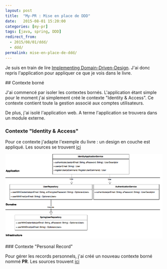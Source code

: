 ```yaml
---
layout: post
title:  "My-PR : Mise en place de DDD"
date:   2015-08-01 15:20:00
categories: [my-pr]
tags: [java, spring, DDD]
redirect_from: 
  - 2015/08/01/ddd/
  - ddd/
permalink: mise-en-place-de-ddd/
---
```


Je suis en train de lire [Implementing Domain-Driven-Design](https://vaughnvernon.co/?page_id=168). J'ai donc repris l'application pour appliquer ce que je vois dans le livre.


## Contexte borné

J'ai commencé par isoler les contextes bornés. L'application étant simple pour le moment j'ai simplement créé le contexte "Identity & Access".
Ce contexte contient toute la gestion associé aux comptes utilisateurs.

De plus, j'ai isolé l'application web. A terme l'application se trouvera dans un module externe.

### Contexte "Identity & Access"

Pour ce contexte j'adapte l'exemple du livre : un design en couche est appliqué. Les sources se trouvent [ici](https://github.com/jgiovaresco/my-pr/tree/step4) 

![Schéma](/images/posts/my-pr_identityaccess.png)

### Contexte "Personal Record"

Pour gérer les records personnels, j'ai créé un nouveau contexte borné nommé **PR**. Les sources trouvent [ici](https://github.com/jgiovaresco/my-pr/tree/step5) 
